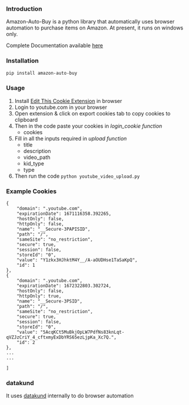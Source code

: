 ### Introduction
Amazon-Auto-Buy is a python library that automatically uses browser automation to purchase items on Amazon. 
At present, it runs on windows only.

Complete Documentation available [here](https://youtube-api.datakund.com/en/latest/)

### Installation

```sh
pip install amazon-auto-buy
```

### Usage
1. Install [Edit This Cookie Extension](https://chrome.google.com/webstore/detail/editthiscookie/fngmhnnpilhplaeedifhccceomclgfbg?hl=en) in browser
2. Login to youtube.com in your browser
3. Open extension & click on export cookies tab to copy cookies to clipboard
4. Then in the code paste your cookies in _login_cookie function_
   * cookies
5. Fill in all the inputs required in _upload function_
   * title
   * description
   * video_path
   * kid_type
   * type
5. Then run the code ```python youtube_video_upload.py```

### Example Cookies
```[
{
    "domain": ".youtube.com",
    "expirationDate": 1671116358.392265,
    "hostOnly": false,
    "httpOnly": false,
    "name": "__Secure-3PAPISID",
    "path": "/",
    "sameSite": "no_restriction",
    "secure": true,
    "session": false,
    "storeId": "0",
    "value": "Y1zkx3HJhktM4Y__/A-aOUDHse1TaSaKpQ",
    "id": 1
},
{
    "domain": ".youtube.com",
    "expirationDate": 1672322803.302724,
    "hostOnly": false,
    "httpOnly": true,
    "name": "__Secure-3PSID",
    "path": "/",
    "sameSite": "no_restriction",
    "secure": true,
    "session": false,
    "storeId": "0",
    "value": "5AcqKCt5MuBkjOpLW7PdfNs83knLqt-qVZJzCriY_4_cftxmyExDbYRS65ezLjpKa_Xc7Q.",
    "id": 2
},
...
...

]
```

### datakund
It uses [datakund](https://pypi.org/project/datakund/) internally to do browser automation
